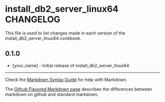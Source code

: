 install_db2_server_linux64 CHANGELOG
====================================

This file is used to list changes made in each version of the install_db2_server_linux64 cookbook.

0.1.0
-----
- [your_name] - Initial release of install_db2_server_linux64

- - -
Check the [Markdown Syntax Guide](http://daringfireball.net/projects/markdown/syntax) for help with Markdown.

The [Github Flavored Markdown page](http://github.github.com/github-flavored-markdown/) describes the differences between markdown on github and standard markdown.
